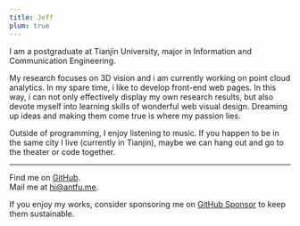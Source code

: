 ```yaml
---
title: Jeff
plum: true
---
```


I am a postgraduate at Tianjin University, major in Information and Communication Engineering.

My research focuses on 3D vision and i am currently working on point cloud analytics. In my spare time, i like to develop front-end web pages. In this way, i can not only effectively display my own research results, but also devote myself into learning skills of wonderful web visual design. Dreaming up ideas and making them come true is where my passion lies.

Outside of programming, I enjoy listening to music. If you happen to be in the same city I live (currently in Tianjin), maybe we can hang out and go to the theater or code together.

***

Find me on [<span i-simple-icons-github /> GitHub](https://github.com/antfu).<br>
Mail me at [hi@antfu.me](mailto:hi@antfu.me).<br>

If you enjoy my works, consider sponsoring me on [GitHub Sponsor](https://github.com/sponsors/antfu) to keep them sustainable.
